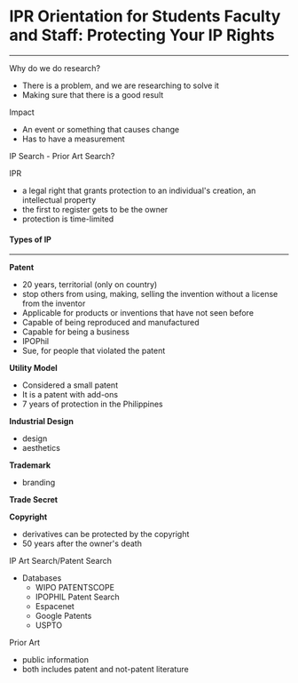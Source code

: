 
# IPR Orientation for Students Faculty and Staff: Protecting Your IP Rights
---
Why do we do research?
- There is a problem, and we are researching to solve it
- Making sure that there is a good result

Impact
- An event or something that causes change
- Has to have a measurement

IP Search - Prior Art Search?

IPR
- a legal right that grants protection to an individual's creation, an intellectual property
- the first to register gets to be the owner
- protection is time-limited

#### Types of IP
---
**Patent**
- 20 years, territorial (only on country)
- stop others from using, making, selling the invention without a license from the inventor
- Applicable for products or inventions that have not seen before
- Capable of being reproduced and manufactured
- Capable for being a business
- IPOPhil
- Sue, for people that violated the patent

**Utility Model**
- Considered a small patent
- It is a patent with add-ons
- 7 years of protection in the Philippines

**Industrial Design**
- design
- aesthetics

**Trademark**
- branding

**Trade Secret**

**Copyright**
- derivatives can be protected by the copyright
- 50 years after the owner's death

IP Art Search/Patent Search
 - Databases
	 - WIPO PATENTSCOPE
	 - IPOPHIL Patent Search
	 - Espacenet
	 - Google Patents
	 - USPTO

Prior Art 
- public information
- both includes patent and not-patent literature
